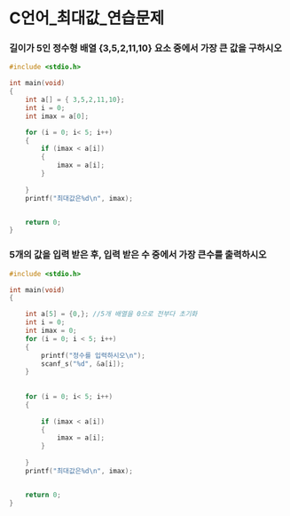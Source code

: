 # C언어_최대값_연습문제
### 길이가 5인 정수형 배열 {3,5,2,11,10} 요소 중에서 가장 큰 값을 구하시오

```c
#include <stdio.h>

int main(void)
{
	int a[] = { 3,5,2,11,10};
	int i = 0;
	int imax = a[0];

	for (i = 0; i< 5; i++)
	{
		if (imax < a[i])
		{
			imax = a[i];
		}
				
	}
	printf("최대값은%d\n", imax);


	return 0;
} 

```
### 5개의 값을 입력 받은 후, 입력 받은 수 중에서 가장 큰수를 출력하시오
```c
#include <stdio.h>

int main(void)
{

	int a[5] = {0,}; //5개 배열을 0으로 전부다 초기화
	int i = 0;
	int imax = 0;
	for (i = 0; i < 5; i++)
	{
		printf("정수를 입력하시오\n");
		scanf_s("%d", &a[i]);
	}
	
	
	for (i = 0; i< 5; i++)
	{
		
		if (imax < a[i])
		{
			imax = a[i];
		}
				
	}
	printf("최대값은%d\n", imax);


	return 0;
} 
```
